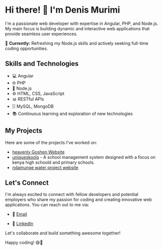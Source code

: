 # Hi there! 👋 I'm Denis Murimi

<!---
![Banner](link_to_your_banner_image)
--->

I'm a passionate web developer with expertise in Angular, PHP, and Node.js. My main focus is building dynamic and interactive web applications that provide seamless user experiences.

🔭 **Currently:** Refreshing my Node.js skills and actively seeking full-time coding opportunities.

## Skills and Technologies

- 💻 Angular
- 🌐 PHP
- 🚀 Node.js
- ⚙️ HTML, CSS, JavaScript
- 📊 RESTful APIs
- 🗄️ MySQL, MongoDB
- 📚 Continuous learning and exploration of new technologies

## My Projects

Here are some of the projects I've worked on:

- [heavenly Goshen Website](https://heavenlygoshen.org/) 
- [uniqueskools](https://uniqueskools.co.ke/) - A school management system designed with a focus on kenya high schoold and primary schools.
- [ndamunge water project website](https://ndamungewaterproject.com/)

<!---
Feel free to explore my repositories for more projects and code samples!
--->

## Let's Connect

I'm always excited to connect with fellow developers and potential employers who share my passion for coding and creating innovative web applications. You can reach out to me via:

- 📧 [Email](mailto:denis4murimi@gmail.com)
<!--- 
- 🌐 [Website](https://yourwebsite.com)'
--->
- 💼 [LinkedIn](https://www.linkedin.com/in/denis-4-murimi)

Let's collaborate and build something awesome together!

Happy coding! 😄🚀
